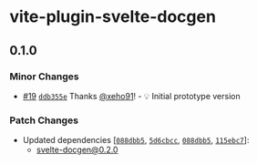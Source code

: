 # vite-plugin-svelte-docgen

## 0.1.0

### Minor Changes

- [#19](https://github.com/svelte-docgen/svelte-docgen/pull/19) [`ddb355e`](https://github.com/svelte-docgen/svelte-docgen/commit/ddb355e1f6fa01c0677ebd9106b3a6745568006f) Thanks [@xeho91](https://github.com/xeho91)! - 💡 Initial prototype version

### Patch Changes

- Updated dependencies [[`088dbb5`](https://github.com/svelte-docgen/svelte-docgen/commit/088dbb5cfd79d2a29af5fa87e3027d28b171b8d8), [`5d6cbcc`](https://github.com/svelte-docgen/svelte-docgen/commit/5d6cbcc39a811f63fcc63ba97c5e8c8708eaabc2), [`088dbb5`](https://github.com/svelte-docgen/svelte-docgen/commit/088dbb5cfd79d2a29af5fa87e3027d28b171b8d8), [`115ebc7`](https://github.com/svelte-docgen/svelte-docgen/commit/115ebc73b520a9e341321b729be0df55b985554e)]:
  - svelte-docgen@0.2.0
